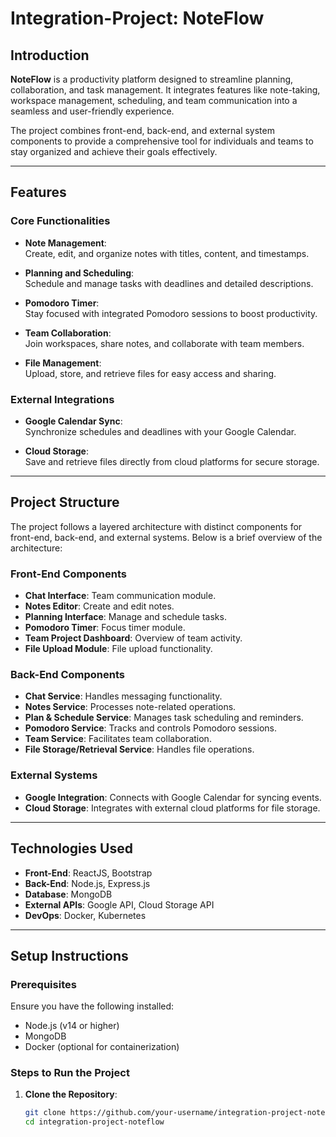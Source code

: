 # Integration-Project: NoteFlow

## Introduction
**NoteFlow** is a productivity platform designed to streamline planning, collaboration, and task management. It integrates features like note-taking, workspace management, scheduling, and team communication into a seamless and user-friendly experience.

The project combines front-end, back-end, and external system components to provide a comprehensive tool for individuals and teams to stay organized and achieve their goals effectively.

---

## Features
### Core Functionalities
- **Note Management**:  
  Create, edit, and organize notes with titles, content, and timestamps.
  
- **Planning and Scheduling**:  
  Schedule and manage tasks with deadlines and detailed descriptions.

- **Pomodoro Timer**:  
  Stay focused with integrated Pomodoro sessions to boost productivity.

- **Team Collaboration**:  
  Join workspaces, share notes, and collaborate with team members.

- **File Management**:  
  Upload, store, and retrieve files for easy access and sharing.

### External Integrations
- **Google Calendar Sync**:  
  Synchronize schedules and deadlines with your Google Calendar.

- **Cloud Storage**:  
  Save and retrieve files directly from cloud platforms for secure storage.

---

## Project Structure
The project follows a layered architecture with distinct components for front-end, back-end, and external systems. Below is a brief overview of the architecture:

### Front-End Components
- **Chat Interface**: Team communication module.  
- **Notes Editor**: Create and edit notes.  
- **Planning Interface**: Manage and schedule tasks.  
- **Pomodoro Timer**: Focus timer module.  
- **Team Project Dashboard**: Overview of team activity.  
- **File Upload Module**: File upload functionality.

### Back-End Components
- **Chat Service**: Handles messaging functionality.  
- **Notes Service**: Processes note-related operations.  
- **Plan & Schedule Service**: Manages task scheduling and reminders.  
- **Pomodoro Service**: Tracks and controls Pomodoro sessions.  
- **Team Service**: Facilitates team collaboration.  
- **File Storage/Retrieval Service**: Handles file operations.

### External Systems
- **Google Integration**: Connects with Google Calendar for syncing events.  
- **Cloud Storage**: Integrates with external cloud platforms for file storage.

---

## Technologies Used
- **Front-End**: ReactJS, Bootstrap  
- **Back-End**: Node.js, Express.js  
- **Database**: MongoDB  
- **External APIs**: Google API, Cloud Storage API  
- **DevOps**: Docker, Kubernetes

---

## Setup Instructions

### Prerequisites
Ensure you have the following installed:
- Node.js (v14 or higher)
- MongoDB
- Docker (optional for containerization)

### Steps to Run the Project
1. **Clone the Repository**:  
   ```bash
   git clone https://github.com/your-username/integration-project-noteflow.git
   cd integration-project-noteflow
   
